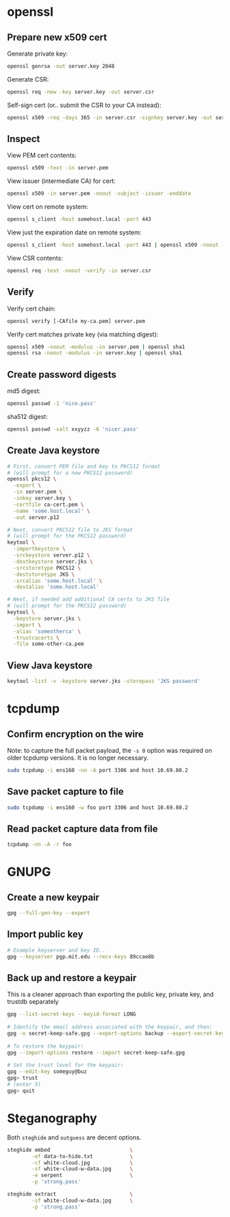 # openssl

## Prepare new x509 cert

Generate private key:
```bash
openssl genrsa -out server.key 2048
```

Generate CSR:
```bash
openssl req -new -key server.key -out server.csr
```

Self-sign cert (or.. submit the CSR to your CA instead):
```bash
openssl x509 -req -days 365 -in server.csr -signkey server.key -out server.pem
```

## Inspect

View PEM cert contents:
```bash
openssl x509 -text -in server.pem
```

View issuer (intermediate CA) for cert:
```bash
openssl x509 -in server.pem -noout -subject -issuer -enddate
```

View cert on remote system:
```bash
openssl s_client -host somehost.local -port 443
```

View just the expiration date on remote system:
```bash
openssl s_client -host somehost.local -port 443 | openssl x509 -noout -dates
```

View CSR contents:
```bash
openssl req -text -noout -verify -in server.csr
```

## Verify

Verify cert chain:
```bash
openssl verify [-CAfile my-ca.pem] server.pem
```

Verify cert matches private key (via matching digest):
```bash
openssl x509 -noout -modulus -in server.pem | openssl sha1
openssl rsa -noout -modulus -in server.key | openssl sha1
```

## Create password digests

md5 digest:
```bash
openssl passwd -1 'nice.pass'
```

sha512 digest:
```bash
openssl passwd -salt xxyyzz -6 'nicer.pass'
```

## Create Java keystore

```bash
# First, convert PEM file and key to PKCS12 format
# (will prompt for a new PKCS12 password)
openssl pkcs12 \
  -export \
  -in server.pem \
  -inkey server.key \
  -certfile ca-cert.pem \
  -name 'some.host.local' \
  -out server.p12
```

```bash
# Next, convert PKCS12 file to JKS format
# (will prompt for the PKCS12 password)
keytool \
  -importkeystore \
  -srckeystore server.p12 \
  -destkeystore server.jks \
  -srcstoretype PKCS12 \
  -deststoretype JKS \
  -srcalias 'some.host.local' \
  -destalias 'some.host.local'
```

```bash
# Next, if needed add additional CA certs to JKS file
# (will prompt for the PKCS12 password)
keytool \
  -keystore server.jks \
  -import \
  -alias 'someotherca' \
  -trustcacerts \
  -file some-other-ca.pem
```

## View Java keystore

```bash
keytool -list -v -keystore server.jks -storepass 'JKS password'
```

# tcpdump

## Confirm encryption on the wire

Note: to capture the full packet payload, the `-s 0` option was required on older tcpdump versions. It is no longer necessary.

```bash
sudo tcpdump -i ens160 -nn -A port 3306 and host 10.69.80.2
```

## Save packet capture to file

```bash
sudo tcpdump -i ens160 -w foo port 3306 and host 10.69.80.2
```

## Read packet capture data from file

```bash
tcpdump -nn -A -r foo
```

# GNUPG

## Create a new keypair

```bash
gpg --full-gen-key --expert
```

## Import public key

```bash
# Example keyserver and key ID..
gpg --keyserver pgp.mit.edu --recv-keys 89ccae8b
```

## Back up and restore a keypair

This is a cleaner approach than exporting the public key, private key, and trustdb separately

```bash
gpg --list-secret-keys --keyid-format LONG
 
# Identify the email address associated with the keypair, and then:
gpg -o secret-keep-safe.gpg --export-options backup --export-secret-keys someguy@buz
 
# To restore the keypair:
gpg --import-options restore --import secret-keep-safe.gpg
 
# Set the trust level for the keypair:
gpg --edit-key someguy@buz
gpg> trust
# (enter 5)
gpg> quit
```

# Steganography

Both `steghide` and `outguess` are decent options.

```bash
steghide embed                          \
        -ef data-to-hide.txt            \
        -cf white-cloud.jpg             \
        -sf white-cloud-w-data.jpg      \
        -e serpent                      \
        -p 'strong.pass'
```

```bash
steghide extract                        \
        -sf white-cloud-w-data.jpg      \
        -p 'strong.pass'
```
